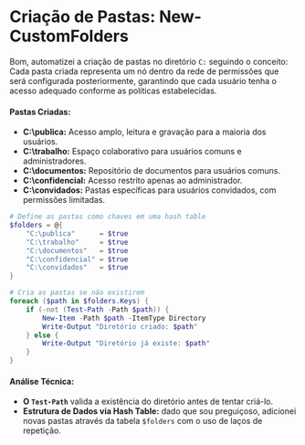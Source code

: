 # Criação de Pastas: New-CustomFolders

Bom, automatizei a criação de pastas no diretório `C:` seguindo o conceito: Cada pasta criada representa um nó dentro da rede de permissões que será configurada posteriormente, garantindo que cada usuário tenha o acesso adequado conforme as políticas estabelecidas.

#### **Pastas Criadas:**

* **C:\publica:** Acesso amplo, leitura e gravação para a maioria dos usuários.
* **C:\trabalho:** Espaço colaborativo para usuários comuns e administradores.
* **C:\documentos:** Repositório de documentos para usuários comuns.
* **C:\confidencial:** Acesso restrito apenas ao administrador.
* **C:\convidados:** Pastas específicas para usuários convidados, com permissões limitadas.

```powershell
# Define as pastas como chaves em uma hash table
$folders = @{
    "C:\publica"      = $true
    "C:\trabalho"     = $true
    "C:\documentos"   = $true
    "C:\confidencial" = $true
    "C:\convidados"   = $true
}

# Cria as pastas se não existirem
foreach ($path in $folders.Keys) {
    if (-not (Test-Path -Path $path)) {
        New-Item -Path $path -ItemType Directory
        Write-Output "Diretório criado: $path"
    } else {
        Write-Output "Diretório já existe: $path"
    }
}
```

#### **Análise Técnica:**

* **O `Test-Path`** valida a existência do diretório antes de tentar criá-lo.
* **Estrutura de Dados via Hash Table:** dado que sou preguiçoso, adicionei novas pastas através da tabela `$folders` com o uso de laços de repetição.&#x20;
